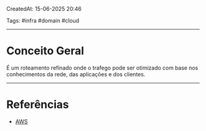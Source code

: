 CreatedAt: 15-06-2025 20:46

Tags: #infra #domain #cloud 

---
# Conceito Geral
É um roteamento refinado onde o trafego pode ser otimizado com base nos conhecimentos da rede, das aplicações e dos clientes.

---
# Referências
- [AWS](https://docs.aws.amazon.com/Route53/latest/DeveloperGuide/routing-policy-ipbased.html)